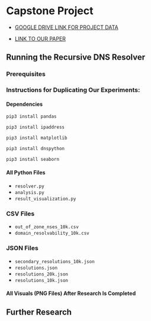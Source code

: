 
# Capstone Project

- [GOOGLE DRIVE LINK FOR PROJECT DATA](https://drive.google.com/drive/folders/1RQK7osadHCDTjQSZ3uq-o2Xk6wLZ62-J?usp=drive_link)

- [LINK TO OUR PAPER](https://github.com/colgate-cosc465-spring24/COSC465_Capstone_Project/blob/main/DNS_PAPER.pdf)

## Running the Recursive DNS Resolver

### Prerequisites

### Instructions for Duplicating Our Experiments:

#### Dependencies
```bash
pip3 install pandas
```
```bash
pip3 install ipaddress
```
```bash
pip3 install matplotlib
```
```bash
pip3 install dnspython
```
```bash
pip3 install seaborn
```

#### All Python Files
* `resolver.py`
* `analysis.py`
* `result_visualization.py`

### CSV Files
* `out_of_zone_nses_10k.csv`
* `domain_resolvability_10k.csv`

### JSON Files
* `secondary_resolutions_10k.json`
* `resolutions.json`
* `resolutions_20k.json`
* `resolutions_10k.json`

  

#### All Visuals (PNG Files) After Research Is Completed


## Further Research



 
